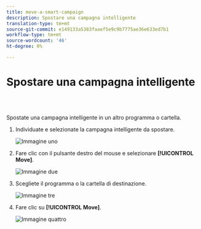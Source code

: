 ```yaml
---
title: move-a-smart-campaign
description: Spostare una campagna intelligente
translation-type: tm+mt
source-git-commit: e149133a5383faaef5e9c9b7775ae36e633ed7b1
workflow-type: tm+mt
source-wordcount: '46'
ht-degree: 0%

---
```



# Spostare una campagna intelligente

<br> 

Spostate una campagna intelligente in un altro programma o cartella.

1. Individuate e selezionate la campagna intelligente da spostare.

   ![Immagine uno](/help/sky/assets/smart-campaigns/move-a-smart-campaign/move-a-smart-campaign-1.png)

1. Fare clic con il pulsante destro del mouse e selezionare **[!UICONTROL Move]**.

   ![Immagine due](/help/sky/assets/smart-campaigns/move-a-smart-campaign/move-a-smart-campaign-2.png)

1. Scegliete il programma o la cartella di destinazione.

   ![Immagine tre](/help/sky/assets/smart-campaigns/move-a-smart-campaign/move-a-smart-campaign-3.png)

1. Fare clic su **[!UICONTROL Move]**.

   ![Immagine quattro](/help/sky/assets/smart-campaigns/move-a-smart-campaign/move-a-smart-campaign-4.png)
